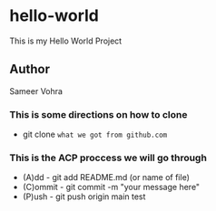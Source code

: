 # hello-world

This is my Hello World Project

## Author

Sameer Vohra

### This is some directions on how to clone

- git clone `what we got from github.com`

### This is the ACP proccess we will go through

- (A)dd - git add README.md (or name of file)
- (C)ommit - git commit -m "your message here"
- (P)ush - git push origin main test
